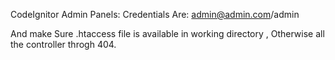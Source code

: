 CodeIgnitor Admin Panels:
Credentials Are:
admin@admin.com/admin

And make Sure .htaccess file is available in working directory , Otherwise all the controller throgh 404.

